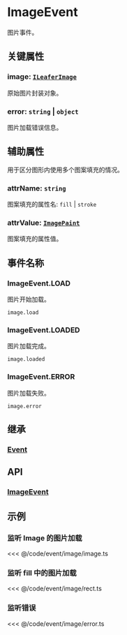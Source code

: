 # ImageEvent

图片事件。

## 关键属性

### image: [`ILeaferImage`](/api/interfaces/ILeaferImage.md)

原始图片封装对象。

### error: `string` | `object`

图片加载错误信息。

## 辅助属性

用于区分图形内使用多个图案填充的情况。

### attrName: `string`

图案填充的属性名: `fill` | `stroke`

### attrValue: [`ImagePaint`](/reference/property/paint/image.md)

图案填充的属性值。

## 事件名称

### ImageEvent.LOAD

图片开始加载。

`image.load`

### ImageEvent.LOADED

图片加载完成。

`image.loaded`

### ImageEvent.ERROR

图片加载失败。

`image.error`

## 继承

### [Event](./Event.md)

## API

### [ImageEvent](/api/classes/LeaferEvent.md)

## 示例

### 监听 Image 的图片加载

<<< @/code/event/image/image.ts

### 监听 fill 中的图片加载

<<< @/code/event/image/rect.ts

### 监听错误

<<< @/code/event/image/error.ts
